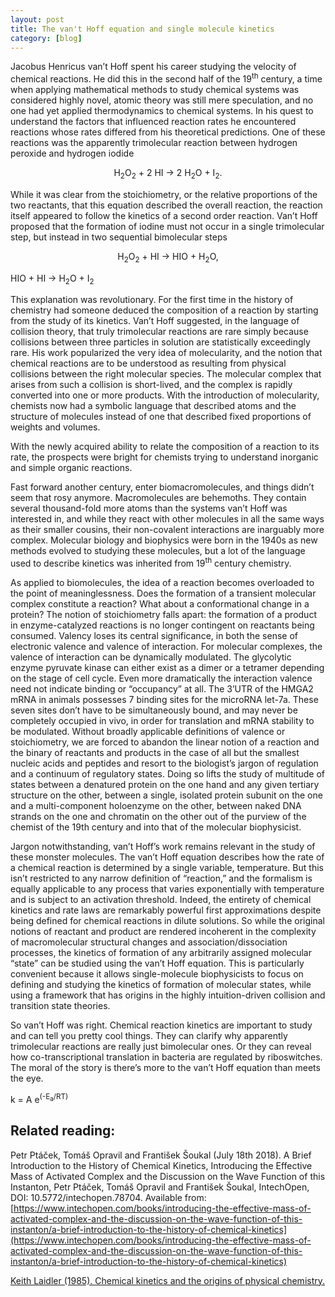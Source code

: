 ```yaml
---
layout: post
title: The van't Hoff equation and single molecule kinetics
category: [blog]
---
```


Jacobus Henricus van’t Hoff spent his career studying the velocity of chemical reactions. He did this in the second half of the 19<sup>th</sup> century,  a time when applying mathematical methods to study chemical systems was considered highly novel, atomic theory was still mere speculation, and no one had yet applied thermodynamics to chemical systems. In his quest to understand the factors that influenced reaction rates he encountered reactions whose rates differed from his theoretical predictions. One of these reactions was the apparently trimolecular reaction between hydrogen peroxide and hydrogen iodide

<p align="center">
H<sub>2</sub>O<sub>2</sub> + 2 HI → 2 H<sub>2</sub>O + I<sub>2</sub>.
</p>

While it was clear from the stoichiometry, or the relative proportions of the two reactants, that this equation described the overall reaction, the reaction itself appeared to follow the kinetics of a second order reaction. Van’t Hoff proposed that the formation of iodine must not occur in a single trimolecular step, but instead in two sequential bimolecular steps

<p align="center">
H<sub>2</sub>O<sub>2</sub> + HI → HIO + H<sub>2</sub>O,

HIO +  HI → H<sub>2</sub>O + I<sub>2</sub>
</p>
This explanation was revolutionary. For the first time in the history of chemistry had someone deduced the composition of a reaction by starting from the study of its kinetics. Van’t Hoff suggested, in the language of collision theory, that truly trimolecular reactions are rare simply because collisions between three particles in solution are statistically exceedingly rare. His work popularized the very idea of molecularity, and the notion that chemical reactions are to be understood as resulting from physical collisions between the right molecular species. The molecular complex that arises from such a collision is short-lived, and the complex is rapidly converted into one or more products. With the introduction of molecularity, chemists now had a symbolic language that described atoms and the structure of molecules instead of one that described fixed proportions of weights and volumes.

With the newly acquired ability to relate the composition of a reaction to its rate, the prospects were bright for chemists trying to understand inorganic and simple organic reactions. 

Fast forward another century, enter biomacromolecules, and things didn’t seem that rosy anymore. Macromolecules are behemoths. They contain several thousand-fold more atoms than the systems van’t Hoff was interested in, and while they react with other molecules in all the same ways as their smaller cousins, their non-covalent interactions are inarguably more complex. Molecular biology and biophysics were born in the 1940s as new methods evolved to studying these molecules, but a lot of the language used to describe kinetics was inherited from 19<sup>th</sup> century chemistry.  

As applied to biomolecules, the idea of a reaction becomes overloaded to the point of meaninglessness. Does the formation of a transient molecular complex constitute a reaction? What about a conformational change in a protein? The notion of stoichiometry falls apart: the formation of a product in enzyme-catalyzed reactions is no longer contingent on reactants being consumed. Valency loses its central significance, in both the sense of electronic valence and valence of interaction. For molecular complexes, the valence of interaction can be dynamically modulated. The glycolytic enzyme pyruvate kinase can either exist as a dimer or a tetramer depending on the stage of cell cycle. Even more dramatically the interaction valence need not indicate binding or “occupancy” at all. The 3’UTR of the HMGA2 mRNA in animals possesses 7 binding sites for the microRNA let-7a. These seven sites don’t have to be simultaneously bound, and may never be completely occupied in vivo, in order for translation and mRNA stability to be modulated. Without broadly applicable definitions of valence or stoichiometry, we are forced to abandon the linear notion of a reaction and the binary of reactants and products in the case of all but the smallest nucleic acids and peptides and resort to the biologist’s jargon of regulation and a continuum of regulatory states. Doing so lifts the study of multitude of states between a denatured protein on the one hand and any given tertiary structure on the other, between a single, isolated protein subunit on the one and a multi-component holoenzyme on the other, between naked DNA strands on the one and chromatin on the other out of the purview of the chemist of the 19th century and into that of the molecular biophysicist.

Jargon notwithstanding, van’t Hoff’s work remains relevant in the study of these monster molecules. The van’t Hoff equation describes how the rate of a chemical reaction is determined by a single variable, temperature. But this isn’t restricted to any narrow definition of “reaction,” and the formalism is equally applicable to any process that varies exponentially with temperature and is subject to an activation threshold. Indeed, the entirety of chemical kinetics and rate laws are remarkably powerful first approximations despite being defined for chemical reactions in dilute solutions. So while the original notions of reactant and product are rendered incoherent in the complexity of macromolecular structural changes and association/dissociation processes, the kinetics of formation of any arbitrarily assigned molecular “state” can be studied using the van’t Hoff equation. This is particularly convenient because it allows single-molecule biophysicists to focus on defining and studying the kinetics of formation of molecular states, while using a framework that has origins in the highly intuition-driven collision and transition state theories. 

So van’t Hoff was right. Chemical reaction kinetics are important to study and can tell you pretty cool things. They can clarify why apparently trimolecular reactions are really just bimolecular ones. Or they can reveal how co-transcriptional translation in bacteria are regulated by riboswitches. The moral of the story is there’s more to the van’t Hoff equation than meets the eye. 

k = A e<sup>(-E<sub>a</sub>/RT)</sup>

## **Related reading:**

Petr Ptáček, Tomáš Opravil and František Šoukal (July 18th 2018). A Brief Introduction to the History of Chemical Kinetics, Introducing the Effective Mass of Activated Complex and the Discussion on the Wave Function of this Instanton, Petr Ptáček, Tomáš Opravil and František Šoukal, IntechOpen, DOI: 10.5772/intechopen.78704. Available from: [https://www.intechopen.com/books/introducing-the-effective-mass-of-activated-complex-and-the-discussion-on-the-wave-function-of-this-instanton/a-brief-introduction-to-the-history-of-chemical-kinetics](https://www.intechopen.com/books/introducing-the-effective-mass-of-activated-complex-and-the-discussion-on-the-wave-function-of-this-instanton/a-brief-introduction-to-the-history-of-chemical-kinetics)

[Keith Laidler (1985). Chemical kinetics and the origins of physical chemistry.](https://link.springer.com/content/pdf/10.1007%2FBF00327865.pdf)


